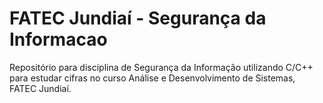 # FATEC Jundiaí - Segurança da Informacao
Repositório para disciplina de Segurança da Informação utilizando C/C++ para estudar cifras no curso Análise e Desenvolvimento de Sistemas, FATEC Jundiaí.
